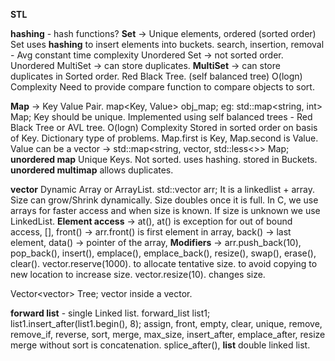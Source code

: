 **STL**

**hashing** - hash functions? 
**Set** -> Unique elements, ordered (sorted order)
    Set uses **hashing** to insert elements into buckets.
    search, insertion, removal - Avg constant time complexity
Unordered Set -> not sorted order.
Unordered MultiSet -> can store duplicates. 
**MultiSet** -> can store duplicates in Sorted order. Red Black Tree. (self balanced tree) O(logn) Complexity
    Need to provide compare function to compare objects to sort. 

**Map**  -> Key Value Pair. map<Key, Value> obj_map; eg: std::map<string, int> Map;
       Key should be unique. Implemented using self balanced trees - Red Black Tree or AVL tree. O(logn) Complexity
       Stored in sorted order on basis of Key. Dictionary type of problems.
       Map.first is Key, Map.second is Value. Value can be a vector -> std::map<string, vector<int>, std::less<>> Map;
**unordered map** Unique Keys. Not sorted. uses hashing. stored in Buckets. 
**unordered multimap** allows duplicates. 

**vector** Dynamic Array or ArrayList. std::vector<int> arr; It is a linkedlist + array.
        Size can grow/Shrink dynamically. Size doubles once it is full. 
        In C, we use arrays for faster access and when size is known. If size is unknown we use LinkedList. 
   **Element access** -> at(), at() is exception for out of bound access, [], front() -> arr.front() is first element in array, back() -> last element, data() -> pointer of the array, 
   **Modifiers** -> arr.push_back(10), pop_back(), insert(), emplace(), emplace_back(), resize(), swap(), erase(), clear().
   vector.reserve(1000). to allocate tentative size. to avoid copying to new location to increase size.
    vector.resize(10). changes size.
    
   Vector<vector<int>> Tree; vector inside a vector.

**forward list** - single Linked list. forward_list<int> list1; list1.insert_after(list1.begin(), 8);
   assign, front, empty, clear, unique, remove, remove_if, reverse, sort, merge, max_size, insert_after, emplace_after, resize
   merge without sort is concatenation. splice_after(), 
  **list** double linked list. 

